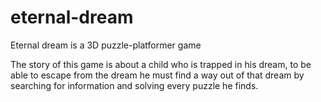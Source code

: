 # eternal-dream
Eternal dream is a 3D puzzle-platformer game

The story of this game is about a child who is trapped in his dream, to be able to escape from the dream he must find a way out of that dream by searching for information and solving every puzzle he finds.
